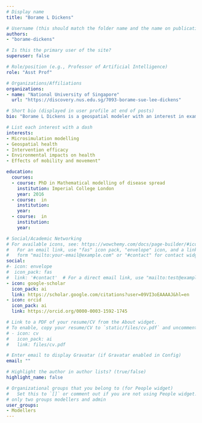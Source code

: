 ```yaml
---
# Display name
title: "Borame L Dickens"

# Username (this should match the folder name and the name on publications)
authors:
- "borame-dickens"

# Is this the primary user of the site?
superuser: false

# Role/position (e.g., Professor of Artificial Intelligence)
role: "Asst Prof"

# Organizations/Affiliations
organizations:
- name: "National University of Singapore"
  url: "https://discovery.nus.edu.sg/7093-borame-sue-lee-dickens"

# Short bio (displayed in user profile at end of posts)
bio: "Borame L Dickens is a geospatial modeler with an interest in examining the efficacy of interventions for through the use of individual based models (IBMs). Her work has been published in top public health journals including Lancet Infectious Diseases, Lancet, Lancet Western Pacific, Clinical Infectious Diseases, Journal of infectious Diseases, Journal of Travel Medicine, BMJ Open Diabetes Research & Care, Nutrients and Environment International. Along the infectious disease branch, she examines border control, disease spread and the impact of interventions through IBMs. Within chronic diseases, she has been actively working on estimating the burden of hypertension, obesity and hyperlipidemia in Singapore, as well as the impacts of screening on cancers. Her work often involves Bayesian statistical methods, mathematical modelling and the exploration of the influence of the environment on disease prevalence."

# List each interest with a dash
interests: 
- Microsimulation modelling
- Geospatial health
- Intervention efficacy
- Environmental impacts on health
- Effects of mobility and movement"

education:
  courses:
  - course: PhD in Mathematical modelling of disease spread
    institution: Imperial College London
    year: 2016
  - course:  in 
    institution: 
    year: 
  - course:  in 
    institution: 
    year: 

# Social/Academic Networking
# For available icons, see: https://wowchemy.com/docs/page-builder/#icons
#   For an email link, use "fas" icon pack, "envelope" icon, and a link in the
#   form "mailto:your-email@example.com" or "#contact" for contact widget.
social:
#- icon: envelope
#  icon_pack: fas
#  link: '#contact'  # For a direct email link, use "mailto:test@example.org".
- icon: google-scholar
  icon_pack: ai
  link: https://scholar.google.com/citations?user=09VI3oEAAAAJ&hl=en
- icon: orcid
  icon_pack: ai
  link: https://orcid.org/0000-0003-1592-1745

# Link to a PDF of your resume/CV from the About widget.
# To enable, copy your resume/CV to `static/files/cv.pdf` and uncomment the lines below.
# - icon: cv
#   icon_pack: ai
#   link: files/cv.pdf

# Enter email to display Gravatar (if Gravatar enabled in Config)
email: ""

# Highlight the author in author lists? (true/false)
highlight_name: false

# Organizational groups that you belong to (for People widget)
#   Set this to `[]` or comment out if you are not using People widget.
# only two groups modellers and admin
user_groups:
- Modellers
---
```


